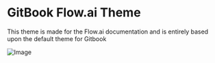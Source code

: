 # GitBook Flow.ai Theme

This theme is made for the Flow.ai documentation and is entirely based upon the default theme for Gitbook

![Image](https://raw.github.com/flow.ai/docs-theme/master/preview.png)
